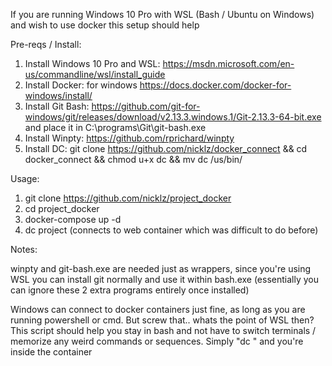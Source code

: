 If you are running Windows 10 Pro with WSL (Bash / Ubuntu on Windows) and wish to use docker this setup should help

Pre-reqs / Install:

1. Install Windows 10 Pro and WSL: https://msdn.microsoft.com/en-us/commandline/wsl/install_guide
2. Install Docker: for windows https://docs.docker.com/docker-for-windows/install/
3. Install Git Bash: https://github.com/git-for-windows/git/releases/download/v2.13.3.windows.1/Git-2.13.3-64-bit.exe and place it in C:\programs\Git\git-bash.exe
4. Install Winpty: https://github.com/rprichard/winpty
5. Install DC: git clone https://github.com/nicklz/docker_connect && cd docker_connect && chmod u+x dc && mv dc /us/bin/ 

Usage:

1. git clone https://github.com/nicklz/project_docker
2. cd project_docker 
3. docker-compose up -d
4. dc project (connects to web container which was difficult to do before)


Notes:

winpty and git-bash.exe are needed just as wrappers, since you're using WSL you can install git normally and use it within bash.exe (essentially you can ignore these 2 extra programs entirely once installed)

Windows can connect to docker containers just fine, as long as you are running powershell or cmd. But screw that.. whats the point of WSL then? This script should help you stay in bash and not have to switch terminals / memorize any weird commands or sequences. Simply "dc <project name>" and you're inside the container
